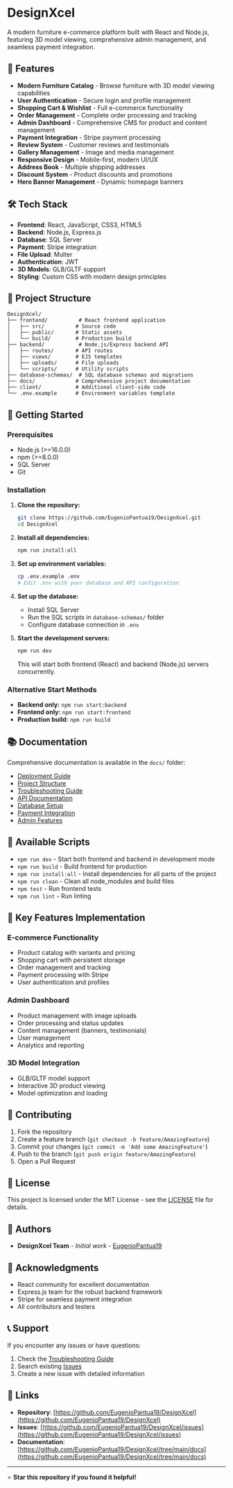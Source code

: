 # DesignXcel

A modern furniture e-commerce platform built with React and Node.js, featuring 3D model viewing, comprehensive admin management, and seamless payment integration.

## 🚀 Features

- **Modern Furniture Catalog** - Browse furniture with 3D model viewing capabilities
- **User Authentication** - Secure login and profile management
- **Shopping Cart & Wishlist** - Full e-commerce functionality
- **Order Management** - Complete order processing and tracking
- **Admin Dashboard** - Comprehensive CMS for product and content management
- **Payment Integration** - Stripe payment processing
- **Review System** - Customer reviews and testimonials
- **Gallery Management** - Image and media management
- **Responsive Design** - Mobile-first, modern UI/UX
- **Address Book** - Multiple shipping addresses
- **Discount System** - Product discounts and promotions
- **Hero Banner Management** - Dynamic homepage banners

## 🛠️ Tech Stack

- **Frontend**: React, JavaScript, CSS3, HTML5
- **Backend**: Node.js, Express.js
- **Database**: SQL Server
- **Payment**: Stripe integration
- **File Upload**: Multer
- **Authentication**: JWT
- **3D Models**: GLB/GLTF support
- **Styling**: Custom CSS with modern design principles

## 📁 Project Structure

```
DesignXcel/
├── frontend/          # React frontend application
│   ├── src/          # Source code
│   ├── public/       # Static assets
│   └── build/        # Production build
├── backend/           # Node.js/Express backend API
│   ├── routes/       # API routes
│   ├── views/        # EJS templates
│   ├── uploads/      # File uploads
│   └── scripts/      # Utility scripts
├── database-schemas/  # SQL database schemas and migrations
├── docs/             # Comprehensive project documentation
├── client/           # Additional client-side code
└── .env.example      # Environment variables template
```

## 🚀 Getting Started

### Prerequisites

- Node.js (>=16.0.0)
- npm (>=8.0.0)
- SQL Server
- Git

### Installation

1. **Clone the repository:**
   ```bash
   git clone https://github.com/EugenioPantua19/DesignXcel.git
   cd DesignXcel
   ```

2. **Install all dependencies:**
   ```bash
   npm run install:all
   ```

3. **Set up environment variables:**
   ```bash
   cp .env.example .env
   # Edit .env with your database and API configuration
   ```

4. **Set up the database:**
   - Install SQL Server
   - Run the SQL scripts in `database-schemas/` folder
   - Configure database connection in `.env`

5. **Start the development servers:**
   ```bash
   npm run dev
   ```

   This will start both frontend (React) and backend (Node.js) servers concurrently.

### Alternative Start Methods

- **Backend only:** `npm run start:backend`
- **Frontend only:** `npm run start:frontend`
- **Production build:** `npm run build`

## 📚 Documentation

Comprehensive documentation is available in the `docs/` folder:

- [Deployment Guide](docs/DEPLOYMENT_GUIDE.md)
- [Project Structure](docs/PROJECT_STRUCTURE.md)
- [Troubleshooting Guide](docs/TROUBLESHOOTING_GUIDE.md)
- [API Documentation](docs/)
- [Database Setup](docs/)
- [Payment Integration](docs/STRIPE_SETUP.md)
- [Admin Features](docs/)

## 🔧 Available Scripts

- `npm run dev` - Start both frontend and backend in development mode
- `npm run build` - Build frontend for production
- `npm run install:all` - Install dependencies for all parts of the project
- `npm run clean` - Clean all node_modules and build files
- `npm test` - Run frontend tests
- `npm run lint` - Run linting

## 🌟 Key Features Implementation

### E-commerce Functionality
- Product catalog with variants and pricing
- Shopping cart with persistent storage
- Order management and tracking
- Payment processing with Stripe
- User authentication and profiles

### Admin Dashboard
- Product management with image uploads
- Order processing and status updates
- Content management (banners, testimonials)
- User management
- Analytics and reporting

### 3D Model Integration
- GLB/GLTF model support
- Interactive 3D product viewing
- Model optimization and loading

## 🤝 Contributing

1. Fork the repository
2. Create a feature branch (`git checkout -b feature/AmazingFeature`)
3. Commit your changes (`git commit -m 'Add some AmazingFeature'`)
4. Push to the branch (`git push origin feature/AmazingFeature`)
5. Open a Pull Request

## 📄 License

This project is licensed under the MIT License - see the [LICENSE](LICENSE) file for details.

## 👥 Authors

- **DesignXcel Team** - *Initial work* - [EugenioPantua19](https://github.com/EugenioPantua19)

## 🙏 Acknowledgments

- React community for excellent documentation
- Express.js team for the robust backend framework
- Stripe for seamless payment integration
- All contributors and testers

## 📞 Support

If you encounter any issues or have questions:

1. Check the [Troubleshooting Guide](docs/TROUBLESHOOTING_GUIDE.md)
2. Search existing [Issues](https://github.com/EugenioPantua19/DesignXcel/issues)
3. Create a new issue with detailed information

## 🔗 Links

- **Repository**: [https://github.com/EugenioPantua19/DesignXcel](https://github.com/EugenioPantua19/DesignXcel)
- **Issues**: [https://github.com/EugenioPantua19/DesignXcel/issues](https://github.com/EugenioPantua19/DesignXcel/issues)
- **Documentation**: [https://github.com/EugenioPantua19/DesignXcel/tree/main/docs](https://github.com/EugenioPantua19/DesignXcel/tree/main/docs)

---

⭐ **Star this repository if you found it helpful!**
